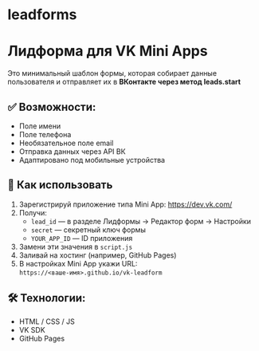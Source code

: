 # leadforms
# Лидформа для VK Mini Apps

Это минимальный шаблон формы, которая собирает данные пользователя и отправляет их в **ВКонтакте через метод leads.start**

## ✅ Возможности:
- Поле имени
- Поле телефона
- Необязательное поле email
- Отправка данных через API ВК
- Адаптировано под мобильные устройства

## 🔧 Как использовать

1. Зарегистрируй приложение типа Mini App: [https://dev.vk.com/ ](https://dev.vk.com/ )
2. Получи:
   - `lead_id` — в разделе Лидформы → Редактор форм → Настройки
   - `secret` — секретный ключ формы
   - `YOUR_APP_ID` — ID приложения
3. Замени эти значения в `script.js`
4. Заливай на хостинг (например, GitHub Pages)
5. В настройках Mini App укажи URL:  
   `https://<ваше-имя>.github.io/vk-leadform`

## 🛠 Технологии:
- HTML / CSS / JS
- VK SDK
- GitHub Pages
